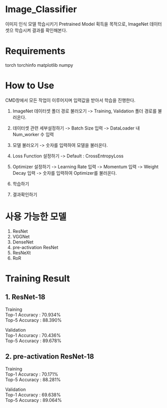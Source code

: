 # Image_Classifier
이미지 인식 모델 학습시키기
Pretrained Model 획득을 목적으로, ImageNet 데이터셋으 학습시켜 결과를 확인해본다.

# Requirements
torch
torchinfo
matplotlib
numpy

# How to Use

CMD창에서 모든 작업이 이루어지며 입력값을 받아서 학습을 진행한다.

1. ImageNet 데이터셋 폴더 경로 불러오기
  -> Training, Validation 폴더 경로를 불러온다.

2. 데이터셋 관련 세부설정하기
  -> Batch Size 입력
  -> DataLoader 내 Num_worker 수 입력

3. 모델 불러오기
  -> 숫자를 입력하여 모델을 불러온다.

4. Loss Function 설정하기
  -> Default : CrossEntropyLoss
  
5. Optimizer 설정하기
  -> Learning Rate 입력
  -> Momentum 입력
  -> Weight Decay 입력
  -> 숫자를 입력하여 Optimizer를 불러온다.
  
6. 학습하기

7. 결과확인하기

# 사용 가능한 모델
1. ResNet
2. VGGNet
3. DenseNet
4. pre-activation ResNet
5. ResNeXt
6. RoR


# Training Result

## 1. ResNet-18

Training  
  Top-1 Accuracy : 70.934%  
  Top-5 Accuracy : 88.390%  

Validation  
  Top-1 Accuracy : 70.436%  
  Top-5 Accuracy : 89.678%  

## 2. pre-activation ResNet-18

Training  
  Top-1 Accuracy : 70.171%  
  Top-5 Accuracy : 88.281%  

Validation  
  Top-1 Accuracy : 69.638%  
  Top-5 Accuracy : 89.064%  
  

